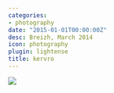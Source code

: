 ```yaml
---
categories:
- photography
date: "2015-01-01T00:00:00Z"
desc: Breizh, March 2014
icon: photography
plugin: lightense
title: kervro
---
```


<img src="/img/photography/kervro.jpg" data-action="zoom" />
